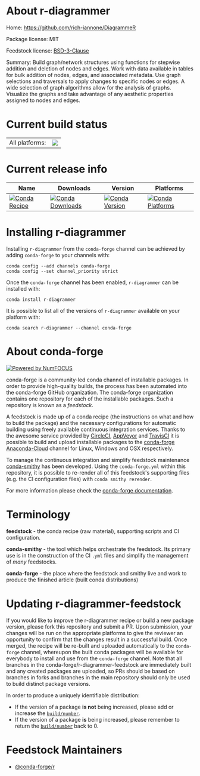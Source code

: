 About r-diagrammer
==================

Home: https://github.com/rich-iannone/DiagrammeR

Package license: MIT

Feedstock license: [BSD-3-Clause](https://github.com/conda-forge/r-diagrammer-feedstock/blob/master/LICENSE.txt)

Summary:  Build graph/network structures using functions for stepwise addition and deletion of nodes and edges. Work with data available in tables for bulk addition of nodes, edges, and associated metadata. Use graph selections and traversals to apply changes to specific nodes or edges. A wide selection of graph algorithms allow for the analysis of graphs. Visualize the graphs and take advantage of any aesthetic properties assigned to nodes and edges.

Current build status
====================


<table><tr><td>All platforms:</td>
    <td>
      <a href="https://dev.azure.com/conda-forge/feedstock-builds/_build/latest?definitionId=1079&branchName=master">
        <img src="https://dev.azure.com/conda-forge/feedstock-builds/_apis/build/status/r-diagrammer-feedstock?branchName=master">
      </a>
    </td>
  </tr>
</table>

Current release info
====================

| Name | Downloads | Version | Platforms |
| --- | --- | --- | --- |
| [![Conda Recipe](https://img.shields.io/badge/recipe-r--diagrammer-green.svg)](https://anaconda.org/conda-forge/r-diagrammer) | [![Conda Downloads](https://img.shields.io/conda/dn/conda-forge/r-diagrammer.svg)](https://anaconda.org/conda-forge/r-diagrammer) | [![Conda Version](https://img.shields.io/conda/vn/conda-forge/r-diagrammer.svg)](https://anaconda.org/conda-forge/r-diagrammer) | [![Conda Platforms](https://img.shields.io/conda/pn/conda-forge/r-diagrammer.svg)](https://anaconda.org/conda-forge/r-diagrammer) |

Installing r-diagrammer
=======================

Installing `r-diagrammer` from the `conda-forge` channel can be achieved by adding `conda-forge` to your channels with:

```
conda config --add channels conda-forge
conda config --set channel_priority strict
```

Once the `conda-forge` channel has been enabled, `r-diagrammer` can be installed with:

```
conda install r-diagrammer
```

It is possible to list all of the versions of `r-diagrammer` available on your platform with:

```
conda search r-diagrammer --channel conda-forge
```


About conda-forge
=================

[![Powered by NumFOCUS](https://img.shields.io/badge/powered%20by-NumFOCUS-orange.svg?style=flat&colorA=E1523D&colorB=007D8A)](http://numfocus.org)

conda-forge is a community-led conda channel of installable packages.
In order to provide high-quality builds, the process has been automated into the
conda-forge GitHub organization. The conda-forge organization contains one repository
for each of the installable packages. Such a repository is known as a *feedstock*.

A feedstock is made up of a conda recipe (the instructions on what and how to build
the package) and the necessary configurations for automatic building using freely
available continuous integration services. Thanks to the awesome service provided by
[CircleCI](https://circleci.com/), [AppVeyor](https://www.appveyor.com/)
and [TravisCI](https://travis-ci.com/) it is possible to build and upload installable
packages to the [conda-forge](https://anaconda.org/conda-forge)
[Anaconda-Cloud](https://anaconda.org/) channel for Linux, Windows and OSX respectively.

To manage the continuous integration and simplify feedstock maintenance
[conda-smithy](https://github.com/conda-forge/conda-smithy) has been developed.
Using the ``conda-forge.yml`` within this repository, it is possible to re-render all of
this feedstock's supporting files (e.g. the CI configuration files) with ``conda smithy rerender``.

For more information please check the [conda-forge documentation](https://conda-forge.org/docs/).

Terminology
===========

**feedstock** - the conda recipe (raw material), supporting scripts and CI configuration.

**conda-smithy** - the tool which helps orchestrate the feedstock.
                   Its primary use is in the construction of the CI ``.yml`` files
                   and simplify the management of *many* feedstocks.

**conda-forge** - the place where the feedstock and smithy live and work to
                  produce the finished article (built conda distributions)


Updating r-diagrammer-feedstock
===============================

If you would like to improve the r-diagrammer recipe or build a new
package version, please fork this repository and submit a PR. Upon submission,
your changes will be run on the appropriate platforms to give the reviewer an
opportunity to confirm that the changes result in a successful build. Once
merged, the recipe will be re-built and uploaded automatically to the
`conda-forge` channel, whereupon the built conda packages will be available for
everybody to install and use from the `conda-forge` channel.
Note that all branches in the conda-forge/r-diagrammer-feedstock are
immediately built and any created packages are uploaded, so PRs should be based
on branches in forks and branches in the main repository should only be used to
build distinct package versions.

In order to produce a uniquely identifiable distribution:
 * If the version of a package **is not** being increased, please add or increase
   the [``build/number``](https://docs.conda.io/projects/conda-build/en/latest/resources/define-metadata.html#build-number-and-string).
 * If the version of a package **is** being increased, please remember to return
   the [``build/number``](https://docs.conda.io/projects/conda-build/en/latest/resources/define-metadata.html#build-number-and-string)
   back to 0.

Feedstock Maintainers
=====================

* [@conda-forge/r](https://github.com/conda-forge/r/)


